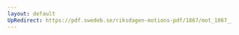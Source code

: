 ```yaml
---
layout: default
UpRedirect: https://pdf.swedeb.se/riksdagen-motions-pdf/1867/mot_1867__fk__00032/mot_1867__fk__00032_002.pdf
---
```

